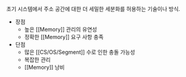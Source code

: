 초기 시스템에서 주소 공간에 대한 더 세밀한 세분화를 허용하는 기술이나 방식.

- 장점
	- 높은 [[Memory]] 관리의 유연성
	- 정확한 [[Memory]] 요구 사항 충족
- 단점
	- 많은 [[CS/OS/Segment]] 수로 인한 충돌 가능성
	- 복잡한 관리
	- [[Memory]] 낭비

